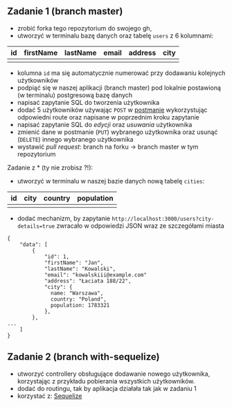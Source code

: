 ## Zadanie 1 (branch master)

- zrobić forka tego repozytorium do swojego gh,
- utworzyć w terminalu bazę danych oraz tabelę `users` z 6 kolumnami:

| id  | firstName | lastName | email | address | city |
| --- | --------- | -------- | ----- | ------- | ---- |
|     |           |          |       |         |      |

- kolumna `id` ma się automatycznie numerować przy dodawaniu kolejnych użytkowników
- podpiąć się w naszej aplikacji (branch master) pod lokalnie postawioną (w terminalu) postgresową bazę danych
- napisać zapytanie SQL do tworzenia użytkownika
- dodać 5 użytkowników używając `POST` w [postmanie](https://www.postman.com/) wykorzystując odpowiedni route oraz napisane w poprzednim kroku zapytanie
- napisać zapytanie SQL do _edycji_ oraz _usuwania_ użytkownika
- zmienić dane w postmanie (`PUT`) wybranego użytkownika oraz usunąć (`DELETE`) innego wybranego użytkownika
- wystawić _pull request_: branch na forku -> branch master w tym repozytorium

Zadanie z \* (ty nie zrobisz ?!):

- utworzyć w terminalu w naszej bazie danych nową tabelę `cities`:

| id  | city | country | population |
| --- | ---- | ------- | ---------- |
|     |      |         |            |

- dodać mechanizm, by zapytanie `http://localhost:3000/users?city-details=true` zwracało w odpowiedzi JSON wraz ze szczegółami miasta

```
{
    "data": [
        {
            "id": 1,
            "firstName": "Jan",
            "lastName": "Kowalski",
            "email": "kowalskiii@example.com"
            "address": "Łaciata 188/22",
            "city": {
              name: "Warszawa",
              country: "Poland",
              population: 1783321
            },
        },
...
    ]
}
```

## Zadanie 2 (branch with-sequelize)

- utworzyć controllery obsługujące dodawanie nowego użytkownika, korzystając z przykładu pobierania wszystkich użytkowników.
- dodać do routingu, tak by aplikacja działała tak jak w zadaniu 1
- korzystać z: [Sequelize](https://sequelize.org/)
